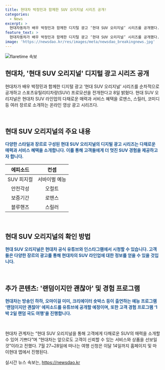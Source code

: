 ```yaml
---
title: 현대차 박정민과 함께한 SUV 오리지널 시리즈 공개!
categories:
  - News
excerpt: >
  현대자동차가 배우 박정민과 함께한 디지털 광고 ‘현대 SUV 오리지널’ 시리즈를 공개했다. 이 광고는 온라인 영상으로 현대차의 SUV 라인업의 매력과 서비스 혜택을 다양한 장르로 소개한다. 시리즈는 박정민의 다채로운 연기와 함께, 서바이벌 예능, 안전 사양 강조, 선택형 보증 제도, 정비 인프라와 긴급 출동 서비스 등을 다룬다. 또한 현대차의 예능콘텐츠 ‘랜덤이지만 괜찮아’도 공개되어 관심을 끌고 있다. 현대차는 이를 통해 다채로운 SUV 매력을 소개하고, 고객이 믿고 이용할 수 있는 서비스와 상품을 제공할 것을 약속했다.
feature_text: >
  현대자동차가 배우 박정민과 함께한 디지털 광고 ‘현대 SUV 오리지널’ 시리즈를 공개했다. 이 광고는 온라인 영상으로 현대차의 SUV 라인업의 매력과 서비스 혜택을 다양한 장르로 소개한다. 시리즈는 박정민의 다채로운 연기와 함께, 서바이벌 예능, 안전 사양 강조, 선택형 보증 제도, 정비 인프라와 긴급 출동 서비스 등을 다룬다. 또한 현대차의 예능콘텐츠 ‘랜덤이지만 괜찮아’도 공개되어 관심을 끌고 있다. 현대차는 이를 통해 다채로운 SUV 매력을 소개하고, 고객이 믿고 이용할 수 있는 서비스와 상품을 제공할 것을 약속했다.
image: 'https://newsdao.kr/res/images/meta/newsdao_breakingnews.jpg'
---
```


<p><img src="https://newsdao.kr/res/images/meta/newsdao_breakingnews.jpg" alt="flaretime 속보" /></p>

<h2>현대차, '현대 SUV 오리지널' 디지털 광고 시리즈 공개</h2>

<p>현대차가 배우 박정민과 함께한 디지털 광고 ‘현대 SUV 오리지널’ 시리즈를 순차적으로 공개하고 스포츠유틸리티차량(SUV) 프로모션을 전개한다고 8일 밝혔다. 현대 SUV 오리지널은 현대차 SUV 라인업의 다채로운 매력과 서비스 혜택을 로맨스, 스릴러, 코미디 등 여러 장르로 소개하는 온라인 영상 광고 시리즈다.</p>

<p data-ke-size="size16">&nbsp;</p>

<h2 data-ke-size="size24">현대 SUV 오리지널의 주요 내용</h2>

<p><b><span style="color: #1a5490;">다양한 스타일과 장르로 구성된 현대 SUV 오리지널의 디지털 광고 시리즈는 다채로운 매력과 서비스 혜택을 소개합니다. 이를 통해 고객들에게 더 멋진 SUV 경험을 제공하고자 합니다.</span></b></p>

<table>
<thead>
<tr>
<th style="text-align: center;">에피소드</th>
<th style="text-align: center;">컨셉</th>
</tr>
</thead>
<tbody>
<tr>
<td style="text-align: center;">SUV 피지컬</td>
<td style="text-align: center;">서바이벌 예능</td>
</tr>
<tr>
<td style="text-align: center;">안전각성</td>
<td style="text-align: center;">오컬트</td>
</tr>
<tr>
<td style="text-align: center;">보증기간</td>
<td style="text-align: center;">로맨스</td>
</tr>
<tr>
<td style="text-align: center;">블루핸즈</td>
<td style="text-align: center;">스릴러</td>
</tr>
</tbody>
</table>

<p data-ke-size="size16">&nbsp;</p>

<h2 data-ke-size="size24">현대 SUV 오리지널의 확인 방법</h2>

<p><b><span style="color: #1a5490;">현대 SUV 오리지널은 현대차 공식 유튜브와 인스타그램에서 시청할 수 있습니다. 고객들은 다양한 장르의 광고를 통해 현대차의 SUV 라인업에 대한 정보를 얻을 수 있을 것입니다.</span></b></p>

<p data-ke-size="size16">&nbsp;</p>

<h2 data-ke-size="size24">추가 콘텐츠: '랜덤이지만 괜찮아' 및 경험 프로그램</h2>

<p><b><span style="color: #1a5490;">현대차는 방송인 하하, 오마이걸 미미, 크리에이터 숏박스 등이 출연하는 예능 프로그램 ‘랜덤이지만 괜찮아’ 에피소드를 유튜브에 공개할 예정이며, 또한 고객 경험 프로그램 ‘1박 2일 랜덤 국도 여행’을 진행합니다.</span></b></p>

<p data-ke-size="size16">&nbsp;</p>

<p>현대차 관계자는 “현대 SUV 오리지널을 통해 고객에게 다채로운 SUV의 매력을 소개할 수 있어 기쁘다”며 “현대차는 앞으로도 고객이 신뢰할 수 있는 서비스와 상품을 선보일 것”이라고 전했다. 7월 27~28일에 떠나는 여행 신청은 이달 14일까지 홈페이지 및 마이현대 앱에서 진행된다.</p>
실시간 뉴스 속보는, <a href="https://newsdao.kr" rel="dofollow">https://newsdao.kr</a>


